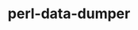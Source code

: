 ---
title: "perl-data-dumper"
layout: cache
categories: [package, develop-2025-01-05]
meta: {"versions": ["2.173"], "compilers": ["gcc@=10.5.0", "gcc@=11.1.0", "gcc@=11.4.0", "gcc@=13.2.0", "gcc@=13.3.0", "gcc@=9.4.0", "oneapi@=2024.2.1"], "oss": ["centos7", "rhel8", "ubuntu20.04", "ubuntu22.04", "ubuntu24.04"], "platforms": ["linux"], "targets": ["aarch64", "ppc64le", "x86_64_v3"], "stacks": ["data-vis-sdk", "developer-tools-aarch64-linux-gnu", "developer-tools-x86_64_v3-linux-gnu", "e4s", "e4s-oneapi", "e4s-power", "e4s-rocm-external", "hep", "ml-linux-aarch64-cpu", "ml-linux-aarch64-cuda", "ml-linux-x86_64-cpu", "ml-linux-x86_64-cuda", "ml-linux-x86_64-rocm", "root", "tutorial"], "num_specs": 10, "num_specs_by_stack": {"developer-tools-x86_64_v3-linux-gnu": 1, "root": 10, "developer-tools-aarch64-linux-gnu": 1, "e4s-power": 1, "data-vis-sdk": 1, "tutorial": 1, "e4s": 2, "hep": 1, "e4s-rocm-external": 1, "e4s-oneapi": 2, "ml-linux-aarch64-cpu": 1, "ml-linux-aarch64-cuda": 1, "ml-linux-x86_64-cpu": 1, "ml-linux-x86_64-cuda": 1, "ml-linux-x86_64-rocm": 1}}
spec_details: [{"hash": "o73wy5is6rzdyg5dypxt4s67rdarj4f6", "compiler": "gcc@=10.5.0", "versions": ["2.173"], "os": "centos7", "platform": "linux", "target": "x86_64_v3", "variants": ["build_system=perl"], "stacks": ["developer-tools-x86_64_v3-linux-gnu", "root"], "size": "-", "tarball": "https://binaries.spack.io/develop-2025-01-05/build_cache/linux-centos7-x86_64_v3/gcc-10.5.0/perl-data-dumper-2.173/linux-centos7-x86_64_v3-gcc-10.5.0-perl-data-dumper-2.173-o73wy5is6rzdyg5dypxt4s67rdarj4f6.spack"}, {"hash": "7jjwjbvujvy4hv3dhb64brsgoxpjhld5", "compiler": "gcc@=13.3.0", "versions": ["2.173"], "os": "rhel8", "platform": "linux", "target": "aarch64", "variants": ["build_system=perl"], "stacks": ["developer-tools-aarch64-linux-gnu", "root"], "size": "-", "tarball": "https://binaries.spack.io/develop-2025-01-05/build_cache/linux-rhel8-aarch64/gcc-13.3.0/perl-data-dumper-2.173/linux-rhel8-aarch64-gcc-13.3.0-perl-data-dumper-2.173-7jjwjbvujvy4hv3dhb64brsgoxpjhld5.spack"}, {"hash": "kiqh4l37grpuf63c2wwplktk4q5lclnp", "compiler": "gcc@=9.4.0", "versions": ["2.173"], "os": "ubuntu20.04", "platform": "linux", "target": "ppc64le", "variants": ["build_system=perl"], "stacks": ["e4s-power", "root"], "size": "-", "tarball": "https://binaries.spack.io/develop-2025-01-05/build_cache/linux-ubuntu20.04-ppc64le/gcc-9.4.0/perl-data-dumper-2.173/linux-ubuntu20.04-ppc64le-gcc-9.4.0-perl-data-dumper-2.173-kiqh4l37grpuf63c2wwplktk4q5lclnp.spack"}, {"hash": "nfmdmrxmhqnczrhohaickajj2ojgd5mi", "compiler": "gcc@=11.1.0", "versions": ["2.173"], "os": "ubuntu20.04", "platform": "linux", "target": "x86_64_v3", "variants": ["build_system=perl"], "stacks": ["data-vis-sdk", "root"], "size": "-", "tarball": "https://binaries.spack.io/develop-2025-01-05/build_cache/linux-ubuntu20.04-x86_64_v3/gcc-11.1.0/perl-data-dumper-2.173/linux-ubuntu20.04-x86_64_v3-gcc-11.1.0-perl-data-dumper-2.173-nfmdmrxmhqnczrhohaickajj2ojgd5mi.spack"}, {"hash": "vzj7nuttvb7vvui6alams2cmi3zddpvj", "compiler": "gcc@=11.4.0", "versions": ["2.173"], "os": "ubuntu22.04", "platform": "linux", "target": "x86_64_v3", "variants": ["build_system=perl"], "stacks": ["root", "tutorial", "e4s", "hep", "e4s-rocm-external"], "size": "-", "tarball": "https://binaries.spack.io/develop-2025-01-05/build_cache/linux-ubuntu22.04-x86_64_v3/gcc-11.4.0/perl-data-dumper-2.173/linux-ubuntu22.04-x86_64_v3-gcc-11.4.0-perl-data-dumper-2.173-vzj7nuttvb7vvui6alams2cmi3zddpvj.spack"}, {"hash": "nnnx7rxuxbccmwz2o2wh6yym6uvvcpfr", "compiler": "gcc@=11.4.0", "versions": ["2.173"], "os": "ubuntu22.04", "platform": "linux", "target": "x86_64_v3", "variants": ["build_system=perl"], "stacks": ["root", "e4s"], "size": "-", "tarball": "https://binaries.spack.io/develop-2025-01-05/build_cache/linux-ubuntu22.04-x86_64_v3/gcc-11.4.0/perl-data-dumper-2.173/linux-ubuntu22.04-x86_64_v3-gcc-11.4.0-perl-data-dumper-2.173-nnnx7rxuxbccmwz2o2wh6yym6uvvcpfr.spack"}, {"hash": "uik52sjvu35heau34dbzlsvrriv3duv7", "compiler": "oneapi@=2024.2.1", "versions": ["2.173"], "os": "ubuntu22.04", "platform": "linux", "target": "x86_64_v3", "variants": ["build_system=perl"], "stacks": ["e4s-oneapi", "root"], "size": "-", "tarball": "https://binaries.spack.io/develop-2025-01-05/build_cache/linux-ubuntu22.04-x86_64_v3/oneapi-2024.2.1/perl-data-dumper-2.173/linux-ubuntu22.04-x86_64_v3-oneapi-2024.2.1-perl-data-dumper-2.173-uik52sjvu35heau34dbzlsvrriv3duv7.spack"}, {"hash": "rxonkzndfr3ccre7idcv7uusdqfdpnhu", "compiler": "oneapi@=2024.2.1", "versions": ["2.173"], "os": "ubuntu22.04", "platform": "linux", "target": "x86_64_v3", "variants": ["build_system=perl"], "stacks": ["e4s-oneapi", "root"], "size": "-", "tarball": "https://binaries.spack.io/develop-2025-01-05/build_cache/linux-ubuntu22.04-x86_64_v3/oneapi-2024.2.1/perl-data-dumper-2.173/linux-ubuntu22.04-x86_64_v3-oneapi-2024.2.1-perl-data-dumper-2.173-rxonkzndfr3ccre7idcv7uusdqfdpnhu.spack"}, {"hash": "bkjsr2wvcmltkblccerpizjp3y2e4hp4", "compiler": "gcc@=13.2.0", "versions": ["2.173"], "os": "ubuntu24.04", "platform": "linux", "target": "aarch64", "variants": ["build_system=perl"], "stacks": ["ml-linux-aarch64-cpu", "root", "ml-linux-aarch64-cuda"], "size": "-", "tarball": "https://binaries.spack.io/develop-2025-01-05/build_cache/linux-ubuntu24.04-aarch64/gcc-13.2.0/perl-data-dumper-2.173/linux-ubuntu24.04-aarch64-gcc-13.2.0-perl-data-dumper-2.173-bkjsr2wvcmltkblccerpizjp3y2e4hp4.spack"}, {"hash": "nnikg6egvtjf3qth6gcd2gx6o2zqwwgl", "compiler": "gcc@=13.2.0", "versions": ["2.173"], "os": "ubuntu24.04", "platform": "linux", "target": "x86_64_v3", "variants": ["build_system=perl"], "stacks": ["ml-linux-x86_64-cpu", "ml-linux-x86_64-cuda", "ml-linux-x86_64-rocm", "root"], "size": "-", "tarball": "https://binaries.spack.io/develop-2025-01-05/build_cache/linux-ubuntu24.04-x86_64_v3/gcc-13.2.0/perl-data-dumper-2.173/linux-ubuntu24.04-x86_64_v3-gcc-13.2.0-perl-data-dumper-2.173-nnikg6egvtjf3qth6gcd2gx6o2zqwwgl.spack"}]
---